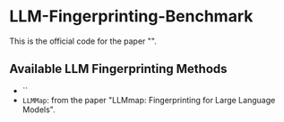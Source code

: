 # LLM-Fingerprinting-Benchmark

This is the official code for the paper "".

## Available LLM Fingerprinting Methods

- ``
- `LLMMap`: from the paper "LLMmap: Fingerprinting for Large Language Models".